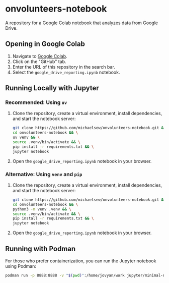 # onvolunteers-notebook
A repository for a Google Colab notebook that analyzes data from Google Drive.

## Opening in Google Colab

1.  Navigate to [Google Colab](https.colab.research.google.com).
2.  Click on the "GitHub" tab.
3.  Enter the URL of this repository in the search bar.
4.  Select the `google_drive_reporting.ipynb` notebook.

## Running Locally with Jupyter

### Recommended: Using `uv`

1.  Clone the repository, create a virtual environment, install dependencies, and start the notebook server:
    ```bash
    git clone https://github.com/michaelsew/onvolunteers-notebook.git && \
    cd onvolunteers-notebook && \
    uv venv && \
    source .venv/bin/activate && \
    pip install -r requirements.txt && \
    jupyter notebook
    ```
2.  Open the `google_drive_reporting.ipynb` notebook in your browser.


### Alternative: Using `venv` and `pip`

1.  Clone the repository, create a virtual environment, install dependencies, and start the notebook server:
    ```bash
    git clone https://github.com/michaelsew/onvolunteers-notebook.git && \
    cd onvolunteers-notebook && \
    python3 -m venv .venv && \
    source .venv/bin/activate && \
    pip install -r requirements.txt && \
    jupyter notebook
    ```
2.  Open the `google_drive_reporting.ipynb` notebook in your browser.


## Running with Podman

For those who prefer containerization, you can run the Jupyter notebook using Podman:

```bash
podman run -p 8888:8888 -v "$(pwd)":/home/jovyan/work jupyter/minimal-notebook
```
